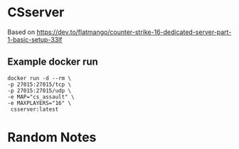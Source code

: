 # CSserver

Based on https://dev.to/flatmango/counter-strike-16-dedicated-server-part-1-basic-setup-33lf

## Example docker run
```
docker run -d --rm \
-p 27015:27015/tcp \
-p 27015:27015/udp \
-e MAP="cs_assault" \
-e MAXPLAYERS="16" \
 csserver:latest
```

# Random Notes
